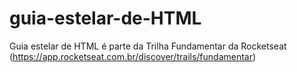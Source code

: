 # guia-estelar-de-HTML
Guia estelar de HTML é parte da Trilha Fundamentar da Rocketseat (https://app.rocketseat.com.br/discover/trails/fundamentar)

